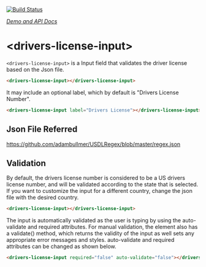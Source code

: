 [![Build Status](https://travis-ci.org/biztek/drivers-license-input.svg?branch=master)](https://travis-ci.org/biztek/drivers-license-input)

_[Demo and API Docs](https://biztek.github.io/drivers-license-input/components/drivers-license-input/)_



# \<drivers-license-input\>

`<drivers-license-input>` is a Input field that validates the driver license based on the Json file.

```html
<drivers-license-input></drivers-license-input>
```
It may include an optional label, which by default is "Drivers License Number".

```html
<drivers-license-input label="Drivers License"></drivers-license-input>
```

## Json File Referred 

https://github.com/adambullmer/USDLRegex/blob/master/regex.json

## Validation

By default, the drivers license number is considered to be a US drivers license number, and will be validated according to the state that is selected. If you want to customize the input for a different country, change the json file with the desired country.

```html
<drivers-license-input></drivers-license-input>
```

The input is automatically validated as the user is typing by using the auto-validate and required attributes. For manual validation, the element also has a validate() method, which returns the validity of the input as well sets any appropriate error messages and styles. auto-validate and required attributes can be changed as shown below.

```html
<drivers-license-input required="false" auto-validate="false"></drivers-license-input>
```